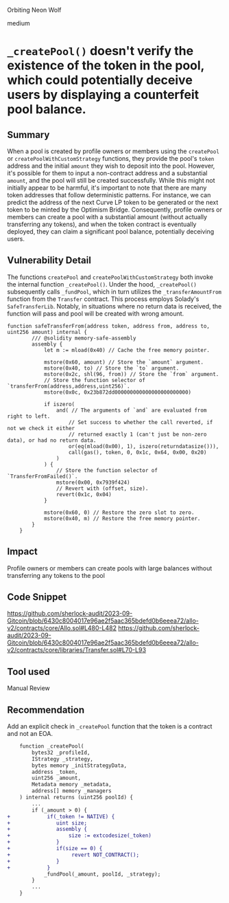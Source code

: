 Orbiting Neon Wolf

medium

# `_createPool()` doesn't verify the existence of the token in the pool, which could potentially deceive users by displaying a counterfeit pool balance.
## Summary
When a pool is created by profile owners or members using the `createPool` or `createPoolWithCustomStrategy` functions, they provide the pool's `token` address and the initial `amount` they wish to deposit into the pool. However, it's possible for them to input a non-contract address and a substantial `amount`, and the pool will still be created successfully. While this might not initially appear to be harmful, it's important to note that there are many token addresses that follow deterministic patterns. For instance, we can predict the address of the next Curve LP token to be generated or the next token to be minted by the Optimism Bridge. Consequently, profile owners or members can create a pool with a substantial amount (without actually transferring any tokens), and when the token contract is eventually deployed, they can claim a significant pool balance, potentially deceiving users.

## Vulnerability Detail
The functions `createPool` and `createPoolWithCustomStrategy` both invoke the internal function `_createPool()`. Under the hood, `_createPool()` subsequently calls `_fundPool`, which in turn utilizes the `_transferAmountFrom` function from the `Transfer` contract. This process employs Solady's `SafeTransferLib`. Notably, in situations where no return data is received, the function will pass and pool will be created with wrong amount.

```solidity
function safeTransferFrom(address token, address from, address to, uint256 amount) internal {
        /// @solidity memory-safe-assembly
        assembly {
            let m := mload(0x40) // Cache the free memory pointer.

            mstore(0x60, amount) // Store the `amount` argument.
            mstore(0x40, to) // Store the `to` argument.
            mstore(0x2c, shl(96, from)) // Store the `from` argument.
            // Store the function selector of `transferFrom(address,address,uint256)`.
            mstore(0x0c, 0x23b872dd000000000000000000000000)

            if iszero(
                and( // The arguments of `and` are evaluated from right to left.
                    // Set success to whether the call reverted, if not we check it either
                    // returned exactly 1 (can't just be non-zero data), or had no return data.
                    or(eq(mload(0x00), 1), iszero(returndatasize())),
                    call(gas(), token, 0, 0x1c, 0x64, 0x00, 0x20)
                )
            ) {
                // Store the function selector of `TransferFromFailed()`.
                mstore(0x00, 0x7939f424)
                // Revert with (offset, size).
                revert(0x1c, 0x04)
            }

            mstore(0x60, 0) // Restore the zero slot to zero.
            mstore(0x40, m) // Restore the free memory pointer.
        }
    }
```

## Impact
Profile owners or members can create pools with large balances without transferring any tokens to the pool

## Code Snippet
https://github.com/sherlock-audit/2023-09-Gitcoin/blob/6430c8004017e96ae2f5aac365bdefd0b6eeea72/allo-v2/contracts/core/Allo.sol#L480-L482
https://github.com/sherlock-audit/2023-09-Gitcoin/blob/6430c8004017e96ae2f5aac365bdefd0b6eeea72/allo-v2/contracts/core/libraries/Transfer.sol#L70-L93

## Tool used

Manual Review

## Recommendation
Add an explicit check in `_createPool` function that the token is a contract and not an EOA.

```diff
    function _createPool(
        bytes32 _profileId,
        IStrategy _strategy,
        bytes memory _initStrategyData,
        address _token,
        uint256 _amount,
        Metadata memory _metadata,
        address[] memory _managers
    ) internal returns (uint256 poolId) {
        ...
        if (_amount > 0) {
+            if(_token != NATIVE) {
+               uint size;
+               assembly {
+                   size := extcodesize(_token)
+               }
+               if(size == 0) {
+                    revert NOT_CONTRACT();
+               }
+            }
            _fundPool(_amount, poolId, _strategy);
        }
        ...
    }
```